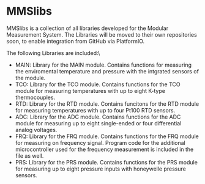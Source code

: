 # MMSlibs
MMSlibs is a collection of all libraries developed for the Modular Measurement System.
The Libraries will be moved to their own repositories soon, to enable integration from GitHub via PlatformIO.

The following Libraries are included:\
- MAIN: Library for the MAIN module. Contains functions for measuring the enviromental temperature and pressure with the intgrated sensors of the module.
- TCO: Library for the TCO module. Contains functions for the TCO module for measuring temperatures with up to eight K-type thermocouples.
- RTD: Library for the RTD module. Contains funcitons for the RTD module for measuring temperatures with up to four Pt100 RTD sensors.
- ADC: Library for the ADC module. Contains functions for the ADC module for measuring up to eight single-ended or four differential analog voltages.
- FRQ: Library for the FRQ module. Contains functions for the FRQ module for measuring on frequency signal. Program code for the additional microcontroller used for the frequency measurement is included in the file as well.
- PRS: Library for the PRS module. Contains functions for the PRS module for measuring up to eight pressure inputs with honeywelle pressure sensors.
